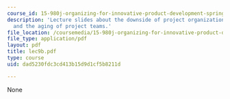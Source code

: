 ```yaml
---
course_id: 15-980j-organizing-for-innovative-product-development-spring-2007
description: 'Lecture slides about the downside of project organization: conformity
  and the aging of project teams.'
file_location: /coursemedia/15-980j-organizing-for-innovative-product-development-spring-2007/dad5230fdc3cd413b15d9d1cf5b8211d_lec9b.pdf
file_type: application/pdf
layout: pdf
title: lec9b.pdf
type: course
uid: dad5230fdc3cd413b15d9d1cf5b8211d

---
```

None